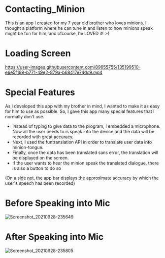 # Contacting_Minion
This is an app I created for my 7 year old brother who loves minions. I thought a platform where he can tune in and listen to how minions speak might be fun for him, and ofcourse, he LOVED it! :-) 

# Loading Screen

https://user-images.githubusercontent.com/89655755/135199510-e6e5f199-b771-49e2-879a-b68417e74dc9.mp4

# Special Features
As I developed this app with my brother in mind, I wanted to make it as easy for him to use as possible. So, I gave this app many special features that I normally don't use.
- Instead of typing to give data to the program, I embedded a microphone. Now all the user needs to is speak into the device and the data will be recorded with great accuracy.
- Next, I used the funtranslation API in order to translate user data into minion-tongue.
- Finally, once the data has been translated sans error, the translation will be displayed on the screen.
- If the user wants to hear the minion speak the translated dialogue, there is also a button to do so

(On a side not, the app bar displays the approximate accuracy by which the user's speech has been recorded)

# Before Speaking into Mic
![Screenshot_20210928-235649](https://user-images.githubusercontent.com/89655755/135201164-c48e8fcb-50a3-400b-9664-96c52a22e83c.png)

# After Speaking into Mic
![Screenshot_20210928-235805](https://user-images.githubusercontent.com/89655755/135201301-3f6654f5-cd3d-4d8a-bab9-9c9ecd9928f1.png)


